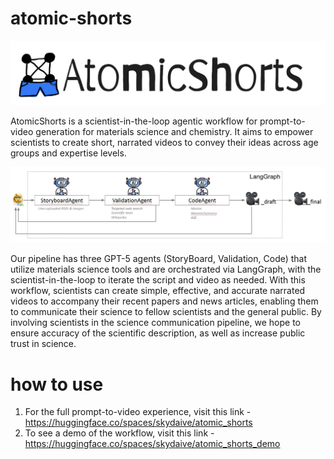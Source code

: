 # atomic-shorts
![Logo](images/logo.png)

AtomicShorts is a scientist-in-the-loop agentic workflow for prompt-to-video generation for materials science and chemistry. It aims to empower scientists to create short, narrated videos to convey their ideas across age groups and expertise levels. 

![Workflow](images/workflow.png)

Our pipeline has three GPT-5 agents (StoryBoard, Validation, Code) that utilize materials science tools and are orchestrated via LangGraph, with the scientist-in-the-loop to iterate the script and video as needed. With this workflow, scientists can create simple, effective, and accurate narrated videos to accompany their recent papers and news articles, enabling them to communicate their science to fellow scientists and the general public. By involving scientists in the science communication pipeline, we hope to ensure accuracy of the scientific description, as well as increase public trust in science. 

# how to use
1. For the full prompt-to-video experience, visit this link - https://huggingface.co/spaces/skydaive/atomic_shorts
2. To see a demo of the workflow, visit this link - https://huggingface.co/spaces/skydaive/atomic_shorts_demo
